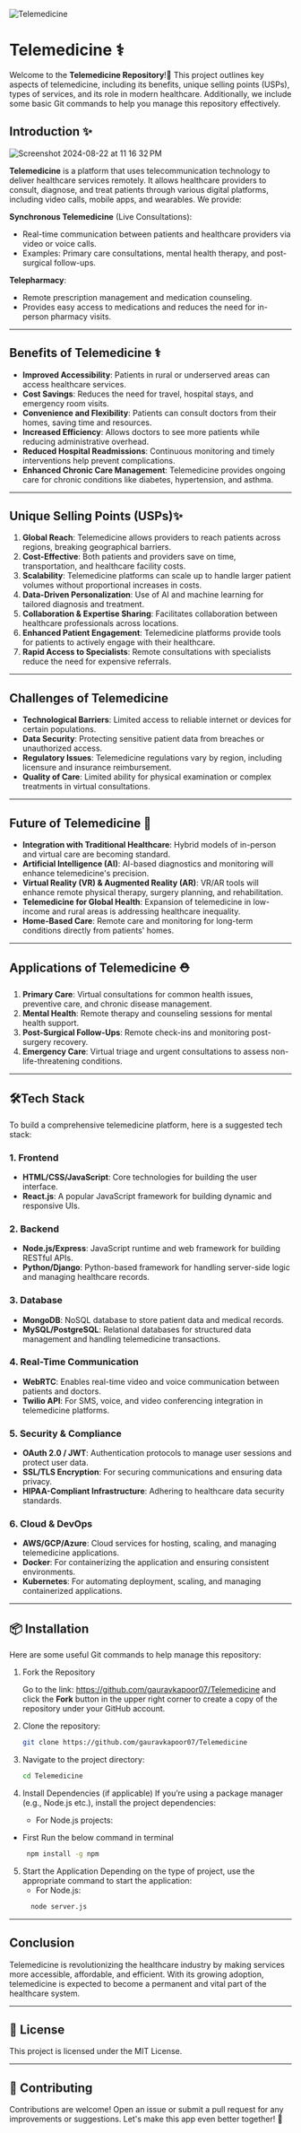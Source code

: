 ![Telemedicine](https://github.com/user-attachments/assets/d3cf8baa-8fd6-4ae9-ae13-cc817dd0ec03)
# Telemedicine ⚕️ 


Welcome to the **Telemedicine Repository**!📶 This project outlines key aspects of telemedicine, including its benefits, unique selling points (USPs), types of services, and its role in modern healthcare. Additionally, we include some basic Git commands to help you manage this repository effectively.

## Introduction ✨
![Screenshot 2024-08-22 at 11 16 32 PM](https://github.com/user-attachments/assets/cbdc3080-8dd2-4ff2-90e0-960508846b14)


**Telemedicine** is a platform that uses telecommunication technology to deliver healthcare services remotely. It allows healthcare providers to consult, diagnose, and treat patients through various digital platforms, including video calls, mobile apps, and wearables. We provide:

**Synchronous Telemedicine** (Live Consultations):
- Real-time communication between patients and healthcare providers via video or voice calls.
- Examples: Primary care consultations, mental health therapy, and post-surgical follow-ups.

**Telepharmacy**:
- Remote prescription management and medication counseling.
- Provides easy access to medications and reduces the need for in-person pharmacy visits.

---

## Benefits of Telemedicine ⚕️

- **Improved Accessibility**: Patients in rural or underserved areas can access healthcare services.
- **Cost Savings**: Reduces the need for travel, hospital stays, and emergency room visits.
- **Convenience and Flexibility**: Patients can consult doctors from their homes, saving time and resources.
- **Increased Efficiency**: Allows doctors to see more patients while reducing administrative overhead.
- **Reduced Hospital Readmissions**: Continuous monitoring and timely interventions help prevent complications.
- **Enhanced Chronic Care Management**: Telemedicine provides ongoing care for chronic conditions like diabetes, hypertension, and asthma.

---

## Unique Selling Points (USPs)✨

1. **Global Reach**: Telemedicine allows providers to reach patients across regions, breaking geographical barriers.
2. **Cost-Effective**: Both patients and providers save on time, transportation, and healthcare facility costs.
3. **Scalability**: Telemedicine platforms can scale up to handle larger patient volumes without proportional increases in costs.
4. **Data-Driven Personalization**: Use of AI and machine learning for tailored diagnosis and treatment.
5. **Collaboration & Expertise Sharing**: Facilitates collaboration between healthcare professionals across locations.
6. **Enhanced Patient Engagement**: Telemedicine platforms provide tools for patients to actively engage with their healthcare.
7. **Rapid Access to Specialists**: Remote consultations with specialists reduce the need for expensive referrals.

---

## Challenges of Telemedicine

- **Technological Barriers**: Limited access to reliable internet or devices for certain populations.
- **Data Security**: Protecting sensitive patient data from breaches or unauthorized access.
- **Regulatory Issues**: Telemedicine regulations vary by region, including licensure and insurance reimbursement.
- **Quality of Care**: Limited ability for physical examination or complex treatments in virtual consultations.

---

## Future of Telemedicine 💉

- **Integration with Traditional Healthcare**: Hybrid models of in-person and virtual care are becoming standard.
- **Artificial Intelligence (AI)**: AI-based diagnostics and monitoring will enhance telemedicine's precision.
- **Virtual Reality (VR) & Augmented Reality (AR)**: VR/AR tools will enhance remote physical therapy, surgery planning, and rehabilitation.
- **Telemedicine for Global Health**: Expansion of telemedicine in low-income and rural areas is addressing healthcare inequality.
- **Home-Based Care**: Remote care and monitoring for long-term conditions directly from patients' homes.

---

## Applications of Telemedicine ⛑️

1. **Primary Care**: Virtual consultations for common health issues, preventive care, and chronic disease management.
2. **Mental Health**: Remote therapy and counseling sessions for mental health support.
3. **Post-Surgical Follow-Ups**: Remote check-ins and monitoring post-surgery recovery.
4. **Emergency Care**: Virtual triage and urgent consultations to assess non-life-threatening conditions.

---
 ## 🛠️Tech Stack

To build a comprehensive telemedicine platform, here is a suggested tech stack:

### 1. **Frontend**
- **HTML/CSS/JavaScript**: Core technologies for building the user interface.
- **React.js**: A popular JavaScript framework for building dynamic and responsive UIs.

### 2. **Backend**
- **Node.js/Express**: JavaScript runtime and web framework for building RESTful APIs.
- **Python/Django**: Python-based framework for handling server-side logic and managing healthcare records.
  
### 3. **Database**
- **MongoDB**: NoSQL database to store patient data and medical records.
- **MySQL/PostgreSQL**: Relational databases for structured data management and handling telemedicine transactions.
  
### 4. **Real-Time Communication**
- **WebRTC**: Enables real-time video and voice communication between patients and doctors.
- **Twilio API**: For SMS, voice, and video conferencing integration in telemedicine platforms.

### 5. **Security & Compliance**
- **OAuth 2.0 / JWT**: Authentication protocols to manage user sessions and protect user data.
- **SSL/TLS Encryption**: For securing communications and ensuring data privacy.
- **HIPAA-Compliant Infrastructure**: Adhering to healthcare data security standards.

### 6. **Cloud & DevOps**
- **AWS/GCP/Azure**: Cloud services for hosting, scaling, and managing telemedicine applications.
- **Docker**: For containerizing the application and ensuring consistent environments.
- **Kubernetes**: For automating deployment, scaling, and managing containerized applications.

---
## 📦 Installation

Here are some useful Git commands to help manage this repository:

1. Fork the Repository

   Go to the link: https://github.com/gauravkapoor07/Telemedicine and click the **Fork** button in the upper right corner to create a copy of the repository under your GitHub account.

2. Clone the repository:
    ```bash
    git clone https://github.com/gauravkapoor07/Telemedicine
    ```
3. Navigate to the project directory:
    ```bash
    cd Telemedicine
    ```
4.	Install Dependencies (if applicable)
If you’re using a package manager (e.g., Node.js etc.), install the project dependencies:
	-	For Node.js projects:
   - First Run the below command in terminal
  	 ```bash
  	  npm install -g npm
     ```
5.	Start the Application
Depending on the type of project, use the appropriate command to start the application:
	-	For Node.js:
    ```bash
      node server.js
    ```
---

## Conclusion

Telemedicine is revolutionizing the healthcare industry by making services more accessible, affordable, and efficient. With its growing adoption, telemedicine is expected to become a permanent and vital part of the healthcare system.

---

## 📜 License

This project is licensed under the MIT License.

---

## 🤝 Contributing

Contributions are welcome! Open an issue or submit a pull request for any improvements or suggestions. Let's make this app even better together! 🌟


 	
